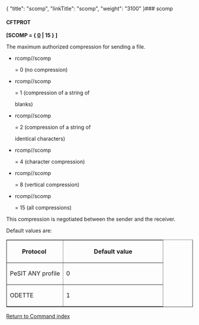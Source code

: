 {
    "title": "scomp",
    "linkTitle": "scomp",
    "weight": "3100"
}### <span id="scomp"></span>scomp

#### CFTPROT

**\[SCOMP = { <u>0</u> | 15 } \]** 

The maximum authorized compression for sending a file.

-   rcomp//scomp
    = 0 (no compression)
-   rcomp//scomp
    = 1 (compression of a string of
    blanks)
-   rcomp//scomp
    = 2 (compression of a string of
    identical characters)
-   rcomp//scomp
    = 4 (character compression)
-   rcomp//scomp
    = 8 (vertical compression)
-   rcomp//scomp
    = 15 (all compressions)

This compression is negotiated between the sender and the receiver.

Default values are:

<table border="1" cellspacing="0">
   <col/>
   <col/>
   <thead>
      <tr>
         <th>
            <p>Protocol </p>
</th>
         <th>
            <p>Default value </p>
</th>
      </tr>
   </thead>
   <tbody>
      <tr>
         <td valign="top" width="36%">
            <p>PeSIT ANY profile</p>
         </td>
         <td valign="top" width="64%">
            <p>0</p>
         </td>
      </tr>
      <tr>
         <td valign="top" width="36%">
            <p>ODETTE </p>
         </td>
         <td valign="top" width="64%">
            <p>1 </p>
         </td>
      </tr>
   </tbody>
</table>

[Return to Command index](../../)
